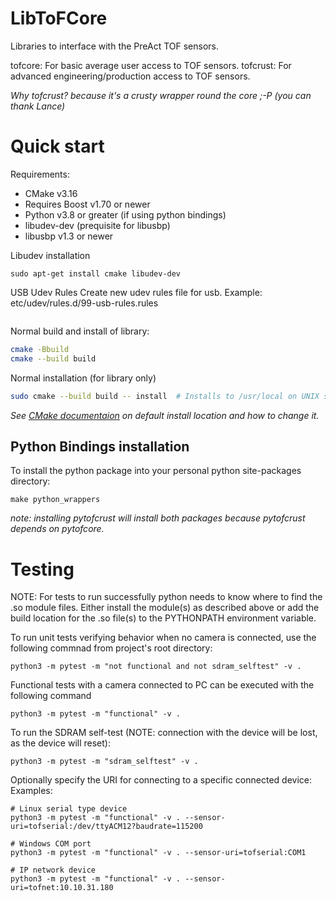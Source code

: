 # LibToFCore

Libraries to interface with the PreAct TOF sensors.

tofcore: For basic average user access to TOF sensors.
tofcrust: For advanced engineering/production access to TOF sensors. 

_Why tofcrust? because it's a crusty wrapper round the core ;-P (you can thank Lance)_

# Quick start

Requirements: 

- CMake v3.16
- Requires Boost v1.70 or newer
- Python v3.8 or greater (if using python bindings)
- libudev-dev (prequisite for libusbp)
- libusbp v1.3 or newer

Libudev installation
```sudo apt-get update -y
sudo apt-get install cmake libudev-dev
```

USB Udev Rules
Create new udev rules file for usb. Example: etc/udev/rules.d/99-usb-rules.rules
```SUBSYSTEMS=="usb", ATTRS{idVendor}=="35FA", ATTRS{idProduct}=="0D0F", MODE:="0666"
```

Normal build and install of library:

```bash
cmake -Bbuild
cmake --build build
```

Normal installation (for library only)

```bash
sudo cmake --build build -- install  # Installs to /usr/local on UNIX systems
```

_See [CMake documentaion](https://cmake.org/cmake/help/latest/variable/CMAKE_INSTALL_PREFIX.html) on default install location and how to change it._

## Python Bindings installation

To install the python package into your personal python site-packages directory:

```
make python_wrappers
```

_note: installing pytofcrust will install both packages because pytofcrust depends on pytofcore._



# Testing
NOTE: For tests to run successfully python needs to know where to find the .so module files.
Either install the module(s) as described above or add the build location for the .so file(s) to the PYTHONPATH
environment variable. 

To run unit tests verifying behavior when no camera is connected, use the following commnad from
project's root directory: 
```
python3 -m pytest -m "not functional and not sdram_selftest" -v .
```

Functional tests with a camera connected to PC can be executed with the following command 
```
python3 -m pytest -m "functional" -v .
```

To run the SDRAM self-test (NOTE: connection with the device will be lost, as the device will reset):
```
python3 -m pytest -m "sdram_selftest" -v .
```

Optionally specify the URI for connecting to a specific connected device:
Examples:
```
# Linux serial type device
python3 -m pytest -m "functional" -v . --sensor-uri=tofserial:/dev/ttyACM12?baudrate=115200

# Windows COM port
python3 -m pytest -m "functional" -v . --sensor-uri=tofserial:COM1

# IP network device
python3 -m pytest -m "functional" -v . --sensor-uri=tofnet:10.10.31.180
```
